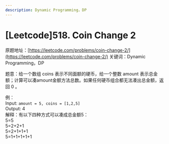 ```yaml
---
description: Dynamic Programming，DP
---
```


# \[Leetcode\]518. Coin Change 2

原题地址：[https://leetcode.com/problems/coin-change-2/](https://leetcode.com/problems/coin-change-2/) 关键词：Dynamic Programming，DP

题意：给一个数组 coins 表示不同面额的硬币，给一个整数 amount 表示总金额；计算可以凑amount金额方法总数。如果任何硬币组合都无法凑出总金额，返回 0 。

例：  
Input: `amount = 5, coins = [1,2,5]`   
Output: 4   
解释：有以下四种方式可以凑成总金额5：  
5=5   
5=2+2+1   
5=2+1+1+1   
5=1+1+1+1+1







